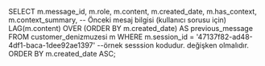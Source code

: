 SELECT 
    m.message_id,
    m.role,
    m.content,
    m.created_date,
    m.has_context,
    m.context_summary,
    -- Önceki mesaj bilgisi (kullanıcı sorusu için)
    LAG(m.content) OVER (ORDER BY m.created_date) AS previous_message
FROM 
    customer_denizmuzesi m
WHERE 
    m.session_id = '47137f82-ad48-4df1-baca-1dee92ae1397' --örnek sesssion kodudur. değişken olmalıdır.
ORDER BY 
    m.created_date ASC;